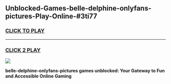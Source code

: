 
## Unblocked-Games-belle-delphine-onlyfans-pictures-Play-Online-#3ti77
<h3>
<a href="https://premium.freeplayer.one?title=belle-delphine-onlyfans-pictures&ref=27F">CLICK TO PLAY</a></h3>
<hr>

<h3>
<a href="https://premium.freeplayer.one?title=belle-delphine-onlyfans-pictures&ref=27F">CLICK 2 PLAY</a>
  
</h3>

<a href="https://premium.freeplayer.one?title=belle-delphine-onlyfans-pictures&ref=27F"><img src="https://clearcache.store/games.png"></a>


**belle-delphine-onlyfans-pictures games unblocked: Your Gateway to Fun and Accessible Online Gaming**
